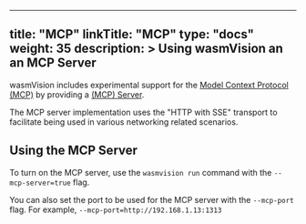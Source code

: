 
---
title: "MCP"
linkTitle: "MCP"
type: "docs"
weight: 35
description: >
  Using wasmVision an an MCP Server
---

wasmVision includes experimental support for the [Model Context Protocol (MCP)](https://modelcontextprotocol.info/) by providing a [(MCP) Server](https://modelcontextprotocol.info/specification/draft/server/).

The MCP server implementation uses the "HTTP with SSE" transport to facilitate being used in various networking related scenarios.

## Using the MCP Server

To turn on the MCP server, use the `wasmvision run` command with the `--mcp-server=true` flag.

You can also set the port to be used for the MCP server with the `--mcp-port` flag. For example, `--mcp-port=http://192.168.1.13:1313`
